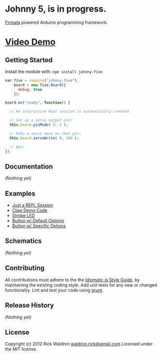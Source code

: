 # Johnny 5, is in progress.

[Firmata](https://github.com/jgautier/firmata) powered Arduino programming framework.

# [Video Demo](http://jsfiddle.net/rwaldron/7tdQR/show/light/)

## Getting Started
Install the module with: `npm install johnny-five`

```javascript
var five = require("johnny-five"),
    board = new five.Board({
      debug: true
    });

board.on("ready", function() {

  // An interactive Repl session is automatically created

  // Set up a servo output pin!
  this.board.pinMode( 9, 4 );

  // Make a servo move on that pin!
  this.board.servoWrite( 9, 180 );

  // Woo!
});
```

## Documentation

_(Nothing yet)_


## Examples

- [Just a REPL Session](https://github.com/rwldrn/johnny-five/blob/master/eg/repl.js)
- [Claw Demo Code](https://github.com/rwldrn/johnny-five/blob/master/eg/claw.js)
- [Strobe LED](https://github.com/rwldrn/johnny-five/blob/master/eg/led.js)
- [Button w/ Default Options](https://github.com/rwldrn/johnny-five/blob/master/eg/button.js)
- [Button w/ Specific Options](https://github.com/rwldrn/johnny-five/blob/master/eg/button-options.js)


## Schematics

_(Nothing yet)_



## Contributing
All contributions must adhere to the the [Idiomatic.js Style Guide](https://github.com/rwldrn/idiomatic.js),
by maintaining the existing coding style. Add unit tests for any new or changed functionality. Lint and test your code using [grunt](https://github.com/cowboy/grunt).

## Release History
_(Nothing yet)_

## License
Copyright (c) 2012 Rick Waldron <waldron.rick@gmail.com>
Licensed under the MIT license.
